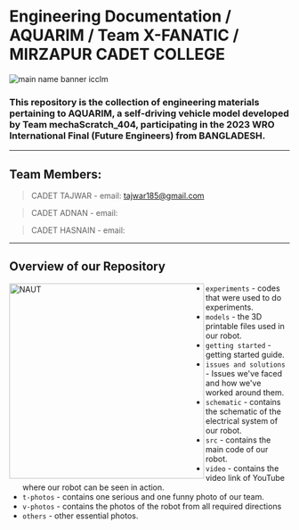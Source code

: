 # Engineering Documentation / AQUARIM / Team X-FANATIC / MIRZAPUR CADET COLLEGE

![main name banner icclm](https://github.com/user-attachments/assets/db33ed1b-8e17-4d06-b3c5-0e979dd02086)

### This repository is the collection of engineering materials pertaining to AQUARIM, a self-driving vehicle model developed by Team mechaScratch_404, participating in the 2023 WRO International Final (Future Engineers) from BANGLADESH.
----

## Team Members:
> CADET TAJWAR  - email: tajwar185@gmail.com

> CADET ADNAN   - email:

> CADET HASNAIN - email: 

----

## Overview of our Repository
<img align="left" alt="NAUT" width="350" src="https://github.com/user-attachments/assets/5aab169c-a433-480e-84c6-989e97a1a890">

 * `experiments` - codes that were used to do experiments.  
 * `models` - the 3D printable files used in our robot.
 * `getting started` - getting started guide.
 * `issues and solutions` - Issues we've faced and how we've worked around them.
 * `schematic` - contains the schematic of the electrical system of our robot.
 * `src` - contains the main code of our robot.
 * `video` - contains the video link of YouTube where our robot can be seen in action.
 * `t-photos` - contains one serious and one funny photo of our team.
 * `v-photos` - contains the photos of the robot from all required directions
 * `others` - other essential photos.
